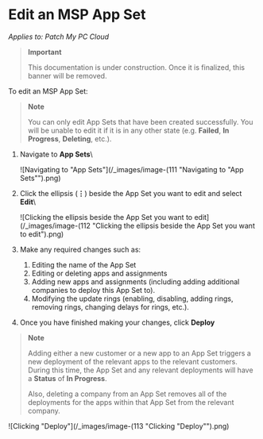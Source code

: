 # Edit an MSP App Set

_Applies to: Patch My PC Cloud_

> **Important**
>
> This documentation is under construction. Once it is finalized, this banner will be removed.

To edit an MSP App Set:

> **Note**
>
> You can only edit App Sets that have been created successfully. You will be unable to edit it if it is in any other state (e.g. **Failed**, **In Progress**, **Deleting**, etc.).

1.  Navigate to **App Sets**\\

    ![Navigating to "App Sets"](/_images/image-(111 "Navigating to \"App Sets\"").png)
2.  Click the ellipsis (**⋮**) beside the App Set you want to edit and select **Edit**\\

    ![Clicking the ellipsis beside the App Set you want to edit](/_images/image-(112 "Clicking the ellipsis beside the App Set you want to edit").png)
3. Make any required changes such as:
   1. Editing the name of the App Set
   2. Editing or deleting apps and assignments
   3. Adding new apps and assignments (including adding additional companies to deploy this App Set to).
   4. Modifying the update rings (enabling, disabling, adding rings, removing rings, changing delays for rings, etc.).
4. Once you have finished making your changes, click **Deploy**

> **Note**
>
> Adding either a new customer or a new app to an App Set triggers a new deployment of the relevant apps to the relevant customers. During this time, the App Set and any relevant deployments will have a **Status** of **In Progress**.
>
> Also, deleting a company from an App Set removes all of the deployments for the apps within that App Set from the relevant company.

![Clicking "Deploy"](/_images/image-(113 "Clicking \"Deploy\"").png)